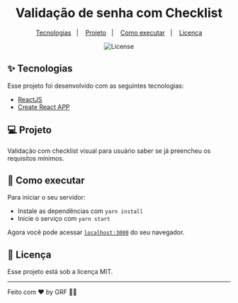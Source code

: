 <h1 align="center">Validação de senha com Checklist</h1>

<p align="center">
  <a href="#-tecnologias">Tecnologias</a>&nbsp;&nbsp;&nbsp;|&nbsp;&nbsp;&nbsp;
  <a href="#-projeto">Projeto</a>&nbsp;&nbsp;&nbsp;|&nbsp;&nbsp;&nbsp;
  <a href="#-como-executar">Como executar</a>&nbsp;&nbsp;&nbsp;|&nbsp;&nbsp;&nbsp;
  <a href="#-licença">Licença</a>
</p>

<p align="center">
  <img alt="License" src="https://img.shields.io/static/v1?label=license&message=MIT&color=8257E5&labelColor=000000">
</p>

## ✨ Tecnologias

Esse projeto foi desenvolvido com as seguintes tecnologias:

- [ReactJS](https://pt-br.reactjs.org/)
- [Create React APP](https://create-react-app.dev/)

## 💻 Projeto

Validação com checklist visual para usuário saber se já preencheu os requisitos mínimos.

## 🚀 Como executar

Para iniciar o seu servidor:

- Instale as dependências com `yarn install`
- Inicie o serviço com `yarn start`

Agora você pode acessar [`localhost:3000`](http://localhost:3000/) do seu navegador.

## 📄 Licença

Esse projeto está sob a licença MIT.

---

Feito com ♥ by GRF 👋🏻
